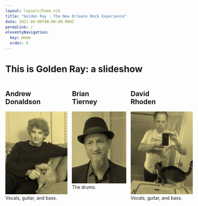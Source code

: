 ```yaml
---
layout: layouts/home.njk
title: "Golden Ray : The New Orleans Rock Experience"
date: 2021-04-08T00:00:00.000Z
permalink: /
eleventyNavigation:
  key: Home
  order: 0
---
```

# This is Golden Ray: a slideshow

<div style="display: flex; flex-wrap: no-wrap; width: 600px">

<div style="margin-right: 1em;">

## Andrew Donaldson 
![Andrew Donaldson](/static/img/andrew-donaldson-01-tint.jpg "Andrew Donaldson")
Vocals, guitar, and bass.
</div>

<div style="margin-right: 1em;">

## Brian<br>Tierney
![Brian Tierney](/static/img/brian-tierney-01-tint.jpg "Brian Tierney")
The drums.
</div>

<div style="margin-right: 1em;">

## David<br>Rhoden 
![David Rhoden](/static/img/david-rhoden-01-tint.jpg "David Rhoden")
Vocals, guitar, and bass.
</div>
</div>
